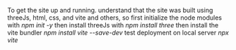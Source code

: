 To get the site up and running. understand that the site was built using threeJs, html, css, and vite and others,
so first initialize the node modules with _npm init -y_
then install threeJs with _npm install three_
then install the vite bundler _npm install vite --save-dev_
test deployment on local server _npx vite_
